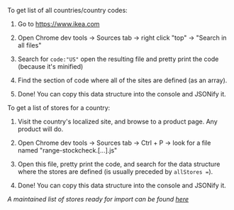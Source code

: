 To get list of all countries/country codes:

1. Go to https://www.ikea.com

2. Open Chrome dev tools -> Sources tab -> right click "top" -> "Search in all files"

3. Search for `code:"US"` open the resulting file and pretty print the code (because it's minified)

4. Find the section of code where all of the sites are defined (as an array).

5. Done! You can copy this data structure into the console and JSONify it.

To get a list of stores for a country:

1. Visit the country's localized site, and browse to a product page. Any product will do.

2. Open Chrome dev tools -> Sources tab -> Ctrl + P -> look for a file named "range-stockcheck.[...].js"

3. Open this file, pretty print the code, and search for the data structure where the stores are defined (is usually preceded by `allStores =`).

4. Done! You can copy this data structure into the console and JSONify it.

_A maintained list of stores ready for import can be found [here](https://github.com/Ephigenia/ikea-availability-checker/blob/master/source/data/stores.json)_
